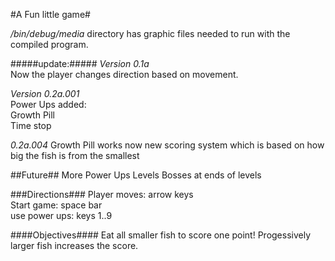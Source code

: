 #A Fun little game#

*/bin/debug/media* directory has graphic files needed to run with the
compiled program.

#####update:#####
*Version 0.1a*    
Now the player changes direction based on movement.

*Version 0.2a.001*  
Power Ups added:  
Growth Pill  
Time stop  

*0.2a.004*
Growth Pill works now
new scoring system which is based on how big the fish is from the smallest

##Future##
More Power Ups
Levels
Bosses at ends of levels


###Directions###
Player moves: 	arrow keys  
Start game:   	space bar  
use power ups:	keys 1..9  

####Objectives####
Eat all smaller fish to score one point!
Progessively larger fish increases the score.
